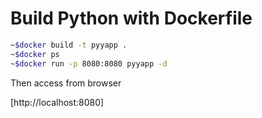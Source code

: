 # Build Python with Dockerfile
```bash
~$docker build -t pyyapp .
~$docker ps
~$docker run -p 8080:8080 pyyapp -d
```

Then access from browser

[http://localhost:8080]
